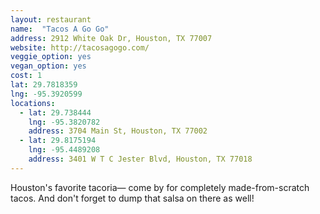 ```yaml
---
layout: restaurant
name:  "Tacos A Go Go"
address: 2912 White Oak Dr, Houston, TX 77007
website: http://tacosagogo.com/
veggie_option: yes
vegan_option: yes
cost: 1
lat: 29.7818359
lng: -95.3920599
locations:
  - lat: 29.738444
    lng: -95.3820782
    address: 3704 Main St, Houston, TX 77002
  - lat: 29.8175194
    lng: -95.4489208
    address: 3401 W T C Jester Blvd, Houston, TX 77018
---
```


Houston's favorite tacoria— come by for completely made-from-scratch tacos. And don't forget to dump that salsa on there as well!
